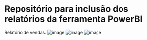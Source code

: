 # Repositório para inclusão dos relatórios da ferramenta PowerBI

Relatório de vendas.
![image](https://user-images.githubusercontent.com/70769813/192161098-85037d9d-612a-4d2e-a6f2-777f8c22edb4.png)
![image](https://app.powerbi.com/groups/851710a6-2023-4a8f-8260-a498e9d621ff/reports/52f20d44-72a0-4944-a0ac-104a2bf4d6fe/ReportSection)
![image](https://app.powerbi.com/groups/851710a6-2023-4a8f-8260-a498e9d621ff/reports/114da075-4d98-487e-bc5a-971495b9695d/ReportSection65648e573ca56bcd036f)
